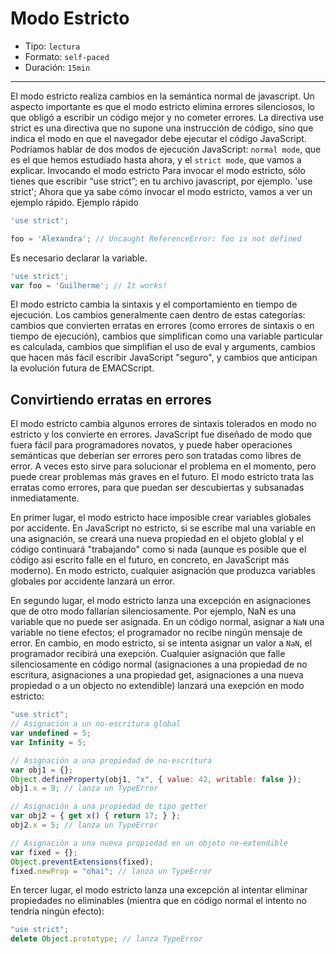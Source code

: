 # Modo Estricto

* Tipo: `lectura`
* Formato: `self-paced`
* Duración: `15min`

***

El modo estricto realiza cambios en la semántica normal de javascript. Un
aspecto importante es que el modo estricto elimina errores silenciosos, lo que
obligó a escribir un código mejor y no cometer errores.
La directiva use strict es una directiva que no supone una instrucción de
código, sino que indica el modo en que el navegador debe ejecutar el código
JavaScript.
Podríamos hablar de dos modos de ejecución JavaScript: `normal mode`, que es el
que hemos estudiado hasta ahora, y el `strict mode`, que vamos a explicar.
Invocando el modo estricto
Para invocar el modo estricto, sólo tienes que escribir “use strict”; en tu
archivo javascript, por ejemplo.
'use strict';
Ahora que ya sabe cómo invocar el modo estricto, vamos a ver un ejemplo rápido.
Ejemplo rápido

```javascript
'use strict';
```

```javascript
foo = 'Alexandra'; // Uncaught ReferenceError: foo is not defined
```

Es necesario declarar la variable.

```javascript
'use strict';
var foo = 'Guilherme'; // It works!
```

El modo estricto cambia la sintaxis y el comportamiento en tiempo de ejecución.
Los cambios generalmente caen dentro de estas categorías: cambios que convierten
erratas en errores (como errores de sintaxis o en tiempo de ejecución), cambios
que simplifican como una variable particular es calculada, cambios que
simplifian el uso de eval y arguments, cambios que hacen más fácil escribir
JavaScript "seguro", y cambios que anticipan la evolución futura de EMACScript.

## Convirtiendo erratas en errores

El modo estricto cambia algunos errores de sintaxis tolerados en modo no
estricto y los convierte en errores.  JavaScript fue diseñado de modo que fuera
fácil para programadores novatos, y puede haber operaciones semánticas que
deberían ser errores pero son  tratadas como libres de error. A veces esto sirve
para solucionar el problema en el momento, pero puede crear problemas más graves
en el futuro. El modo estricto trata las erratas como errores, para que puedan
ser descubiertas y subsanadas inmediatamente.

En primer lugar, el modo estricto hace imposible crear variables globales por
accidente. En JavaScript no estricto, si se escribe mal una variable en una
asignación, se creará una nueva propiedad en el objeto globlal y el código
continuará "trabajando" como si nada (aunque es posible que el código asi
escrito falle en el futuro, en concreto, en JavaScript más moderno). En modo
estricto, cualquier asignación que produzca variables globales por accidente
lanzará un error.

En segundo lugar, el modo estricto lanza una excepción en asignaciones que de
otro modo fallarían silenciosamente. Por ejemplo, NaN es una variable que no
puede ser asignada. En un código normal, asignar a `NaN` una variable no tiene
efectos; el programador no recibe ningún mensaje de error. En cambio, en modo
estricto, si se intenta asignar un valor a `NaN`, el programador recibirá una
exepción. Cualquier asignación que falle silenciosamente en código normal
(asignaciones a una propiedad de no escritura, asignaciones a una propiedad get,
asignaciones a una nueva propiedad o a un objecto no extendible) lanzará una
exepción en modo estricto:

```javascript
"use strict";
// Asignación a un no-escritura global
var undefined = 5;
var Infinity = 5;

// Asignación a una propiedad de no-escritura
var obj1 = {};
Object.defineProperty(obj1, "x", { value: 42, writable: false });
obj1.x = 9; // lanza un TypeError

// Asignación a una propiedad de tipo getter
var obj2 = { get x() { return 17; } };
obj2.x = 5; // lanza un TypeError

// Asignación a una nueva propiedad en un objeto no-extendible
var fixed = {};
Object.preventExtensions(fixed);
fixed.newProp = "ohai"; // lanza un TypeError
```

En tercer lugar, el modo estricto lanza una excepción al intentar eliminar
propiedades no eliminables (mientra que en código normal el intento no tendría
ningún efecto):

```javascript
"use strict";
delete Object.prototype; // lanza TypeError
```
